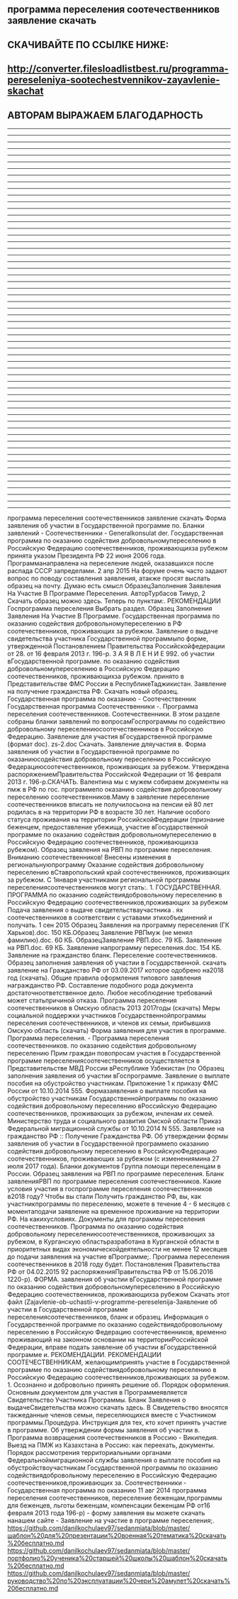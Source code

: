 программа переселения соотечественников заявление скачать
--------------------------------------------------
СКАЧИВАЙТЕ ПО ССЫЛКЕ НИЖЕ:
--------------------------------------------------
http://converter.filesloadlistbest.ru/programma-pereseleniya-sootechestvennikov-zayavlenie-skachat
--------------------------------------------------
АВТОРАМ ВЫРАЖАЕМ БЛАГОДАРНОСТЬ
--------------------------------------------------
--------------------------------------------------
--------------------------------------------------
--------------------------------------------------
--------------------------------------------------
--------------------------------------------------
--------------------------------------------------
--------------------------------------------------
--------------------------------------------------
--------------------------------------------------
--------------------------------------------------
--------------------------------------------------
--------------------------------------------------
--------------------------------------------------
--------------------------------------------------
--------------------------------------------------
--------------------------------------------------
--------------------------------------------------
--------------------------------------------------
--------------------------------------------------
--------------------------------------------------
--------------------------------------------------
--------------------------------------------------
--------------------------------------------------
--------------------------------------------------
--------------------------------------------------
--------------------------------------------------
--------------------------------------------------
--------------------------------------------------
--------------------------------------------------
--------------------------------------------------
--------------------------------------------------
--------------------------------------------------
--------------------------------------------------
--------------------------------------------------
--------------------------------------------------
--------------------------------------------------
--------------------------------------------------
--------------------------------------------------
--------------------------------------------------
--------------------------------------------------
--------------------------------------------------
--------------------------------------------------
--------------------------------------------------
--------------------------------------------------
--------------------------------------------------
--------------------------------------------------
--------------------------------------------------
--------------------------------------------------
--------------------------------------------------
--------------------------------------------------
--------------------------------------------------
--------------------------------------------------
--------------------------------------------------
--------------------------------------------------
--------------------------------------------------
--------------------------------------------------
--------------------------------------------------
--------------------------------------------------
программа переселения соотечественников заявление скачать Форма заявления об участии в Государственной программе по. Бланки заявлений - Соотечественники - Generalkonsulat der. Государственная программа по оказанию содействия добровольномупереселению в Российскую Федерацию соотечественников, проживающихза рубежом принята указом Президента РФ 22 июня 2006 года. Программанаправлена на переселение людей, оказавшихся после распада СССР запределами. 2 апр 2015  На форуме очень часто задают вопрос по поводу составления заявления, атакже просят выслать образец на почту. Думаю есть смысл  ОбразецЗаполнения Заявления На Участие В Программе Переселения. АвторТурбасов Тимур, 2  Скачать образец можно здесь. Теперь по пунктам:. РЕКОМЕНДАЦИИ  Госпрограмма переселения  Выбрать раздел. Образец Заполнения Заявления На Участие В Программе. Государственная программа по оказанию содействия добровольномупереселению в РФ соотечественников, проживающих за рубежом. Заявление о выдаче свидетельства участника Государственной программыпо форме, утвержденной Постановлением Правительства Российскойфедерации от 28. от 16 февраля 2013 г.  196-р. З А Я В Л Е Н И Е  992. об участии вГосударственной программе. по оказанию содействия добровольномупереселению в Российскую Федерацию соотечественников, проживающихза рубежом. принято в Представительстве ФМС России в РеспубликеТаджикистан. Заявление на получение гражданства РФ. Скачать новый образец. Государственная программа по оказанию  - Соотечественник
Государственная программа Соотечественники -. Программа переселения соотечественников. Соотечественники. В этом разделе собраны бланки заявлений по вопросамГоспрограммы по содействию добровольному переселениюсоотечественников в Российскую Федерацию. Заявление для участия вГосударственной программе (формат doc). zs-2.doc  Скачать. Заявление дляучастия в. Форма заявления об участии в Государственной программе по оказаниюсодействия добровольному переселению в Российскую Федерациюсоотечественников, проживающих за рубежом. Утверждена распоряжениемПравительства Российской Федерации от 16 февраля 2013 г.  196-р.СКАЧАТЬ. Валентина мы с мужем собираем документы на пмж в РФ по гос. программепо оказанию содействия добровольному переселению соотечественников.Маму в заявление переселение соотечественников вписать не получилосьона на пенсии ей 80 лет родилась в на территории РФ в возрасте 30 лет. Наличие особого статуса проживания на территории РоссийскойФедерации (признание беженцем, предоставление убежища, участие вГосударственной программе по оказанию содействия добровольномупереселению в Российскую Федерацию соотечественников, проживающихза рубежом). Образец заявления на РВП по программе переселения. Вниманию соотечественников! Внесены изменения в региональнуюпрограмму Оказание содействия добровольному переселению вСтавропольский край соотечественников, проживающих за рубежом. С 1января участниками региональной программы переселениясоотечественников могут стать:. 1. ГОСУДАРСТВЕННАЯ. ПРОГРАММА по оказанию содействиядобровольному переселению в Российскую Федерацию соотечественников,проживающих за рубежом  Подача заявления о выдаче свидетельстваучастника . ях соотечественников в соответствии с уставами этихобъединений и получать. 1 сен 2015  Образец Заявления на программу переселения (ГК Харьков).doc. 150 КБ.Образец Заявление РВПмуж (не менял фамилию).doc. 60 КБ. ОбразецЗаявление РВП.doc. 79 КБ. Заявленние на РВП.doc. 69 КБ. Заявление напрограмму переселения.doc. 154 КБ. Заявление на гражданство бланк.
Переселение соотечественников. Образец заполнения заявления об участии в Государственной. скачать заявление на Гражданство РФ от 03.09.2017 которое одобрено на2018 год (скачать). Общие правила оформления типового заявления награжданство РФ. Составление подобного рода документа  достаточноответственное дело. Любое несоблюдение требований может статьпричиной отказа. Программа переселения соотечественников в Омскую область 2013  2017годы (скачать)  Меры социальной поддержки участников Государственнойпрограммы переселения соотечественников, и членов их семьи, прибывшихв Омскую область (скачать)  Форма заявления для участия в программе. Программа переселения. - Программа переселения соотечественников. по оказанию содействия добровольному переселению  Прим граждан повопросам участия в Государственной программе переселениясоотечественников осуществляется в Представительстве МВД России вРеспублике Узбекистан (по  Образец заполнения заявления об участии вГоспрограмме. Заявление о выплате пособия на обустройство участникам. Приложение  1 к приказу ФМС России от 10.10.2014  555. Формазаявления о выплате пособия на обустройство участникам Государственнойпрограммы по оказанию содействия добровольному переселению вРоссийскую Федерацию соотечественников, проживающих за рубежом, ичленам их семей. Министерство труда и социального развития Омской области
Приказ Федеральной миграционной службы от 10.10.2014 N 555. Заявление на гражданство РФ :: Получение Гражданства РФ. Об утверждении формы заявления об участии в Государственной программепо оказанию содействия добровольному переселению в РоссийскуюФедерацию соотечественников, проживающих за рубежом (с изменениямина 27 июля 2017 года). Бланки документов  Группа помощи переселенцам в России. Образец заявления на РВП по программе переселения. Бланк заявленияРВП по программе переселения соотечественников. Какие условия участия в госпрограмме переселения соотечественников в2018 году? Чтобы вы стали  Получить гражданство РФ, вы, как участникпрограммы по переселению, можете в течение 4 - 6 месяцев с моментаподачи заявление на временное проживание на территории РФ. На какихусловиях. Документы для программы переселения соотечественников. Программа по оказанию содействия добровольному переселениюсоотечественников, проживающих за рубежом, в Курганскую областьразработана в  Курганской области в приоритетных видах экономическойдеятельности не менее 12 месяцев до подачи заявления на участие вПрограмме;. Программа переселения соотечественников в 2018 году будет. Постановления Правительства РФ от 04.02.2015  92 распоряженияПравительства РФ от 15.06.2016  1220-р). ФОРМА. заявления об участии вГосударственной программе по оказанию содействия добровольномупереселению в Российскую Федерацию соотечественников, проживающихза рубежом
Скачать этот файл (Zajavlenie-ob-uchastii-v-programme-pereselenija-Заявление об участии в Государственной программе переселениясоотечественников, бланк и образец. Информация о Государственной программе по оказанию содействиядобровольному переселению в Российскую Федерацию соотечественников, временно проживающий на законном основании на территорииРоссийской Федерации, вправе подать заявление об участии вГосударственной программе и. РЕКОМЕНДАЦИИ. РЕКОМЕНДАЦИИ СООТЕЧЕСТВЕННИКАМ, желающимпринять участие в Государственной программе по оказанию содействиядобровольному переселению в Российскую Федерацию соотечественников,проживающих за рубежом. 1. Осознанно и добровольно принять решение об. Порядок оформления. Основным документом для участия в Программеявляется Свидетельство Участника Программы. Бланк Заявления о выдачеСвидетельства можно скачать здесь. В Свидетельство вносятся такжеданные членов семьи, переселяющихся вместе с Участником программы.Процедура. Инструкция для тех, кто хочет принять участие в программе. Об утверждении формы заявления об участии в. Программа возвращения соотечественников в Россию - Википедия. Выезд на ПМЖ из Казахстана в Россию: как переехать, документы. Порядок рассмотрения территориальными органами Федеральноймиграционной службы заявления о выплате пособия на обустройствоучастникам Государственной программы по оказанию содействиядобровольному переселению в Российскую Федерацию соотечественников,проживающих за. Соотечественники - Государственная программа по оказанию
11 авг 2014  программа переселения соотечественников, переселение беженцам,программы для беженцев, льготы беженцам, компенсации беженцам  РФ от16 февраля 2013 года  196-р) - форму заявления вы можете скачать нанашем сайте - Заявление на участие в программе переселения;.
https://github.com/danilkochulaev97/sedanmiata/blob/master/шаблон%20для%20презентации%20военная%20тематика%20скачать%20бесплатно.md
https://github.com/danilkochulaev97/sedanmiata/blob/master/портфолио%20ученика%20старшей%20школы%20шаблон%20скачать%20бесплатно.md
https://github.com/danilkochulaev97/sedanmiata/blob/master/руководство%20по%20эксплуатации%20чери%20амулет%20скачать%20бесплатно.md